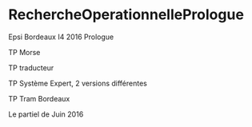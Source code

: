 # RechercheOperationnellePrologue
Epsi Bordeaux I4 2016 Prologue

TP Morse

TP traducteur

TP Système Expert, 2 versions différentes

TP Tram Bordeaux

Le partiel de Juin 2016
